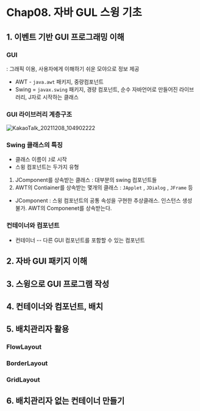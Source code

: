 # Chap08. 자바 GUL 스윙 기초


## 1. 이벤트 기반 GUI 프로그래밍 이해

### GUI
: 그래픽 이용, 사용자에게 이해하기 쉬운 모야으로 정보 제공
- AWT - `java.awt` 패키지, 중량컴포넌트
- Swing = `javax.swing` 패키지, 경량 컴포넌트, 순수 자바언어로 만들어진 라이브러리, J자로 시작하는 클래스

### GUI 라이브러리 계층구조
![KakaoTalk_20211208_104902222](https://user-images.githubusercontent.com/86418674/145134060-e9f05083-13bf-4c37-857c-003b5501c154.jpg)


### Swing 클래스의 특징

- 클래스 이름이 `J`로 시작
- 스윙 컴포넌트는 두가지 유형
1. JComponent를 상속받는 클래스 : 대부분의 swing 컴포넌트들
2. AWT의 Contiainer를 상속받는 몇개의 클래스 : `JApplet` , `JDialog` , `JFrame` 등
- JComponent : 스윙 컴포넌트의 공통 속성을 구현한 추상클래스. 인스턴스 생성 불가. AWT의 Componenet를 상속받는다.


### 컨테이너와 컴포넌트
- 컨테이너 
-- 다른 GUI 컴포넌트를 포함할 수 있는 컴포넌트

## 2. 자바 GUI 패키지 이해


## 3. 스윙으로 GUI 프로그램 작성


## 4. 컨테이너와 컴포넌트, 배치


## 5. 배치관리자 활용

###  FlowLayout


### BorderLayout


### GridLayout

## 6. 배치관리자 없는 컨테이너 만들기
